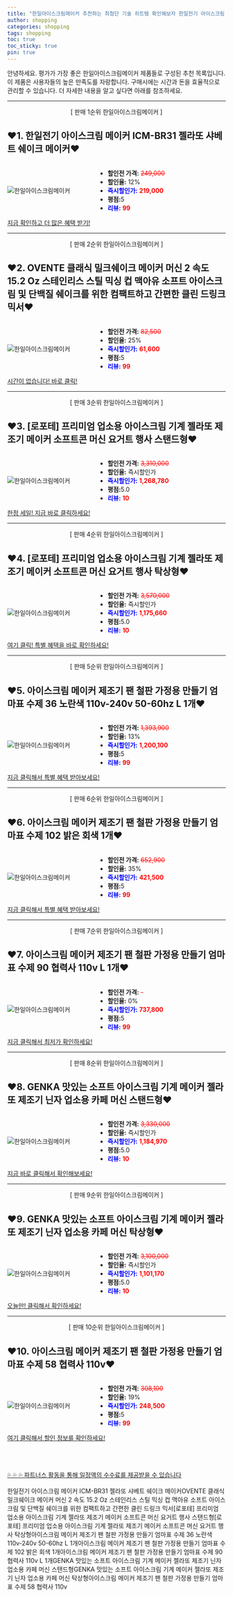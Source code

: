 ```yaml
---
title: "한일아이스크림메이커 추천하는 최첨단 기술 히트템 확인해보자 한일전기 아이스크림 메이커 ICM-BR31 젤라또"
author: shopping
categories: shopping
tags: shopping
toc: true
toc_sticky: true
pin: true
---
```

안녕하세요. 평가가 가장 좋은 한일아이스크림메이커 제품들로 구성된 추천 목록입니다. 이 제품은 사용자들의 높은 만족도를 자랑합니다. 구매시에는 시간과 돈을 효율적으로 관리할 수 있습니다. 더 자세한 내용을 알고 싶다면 아래를 참조하세요.

---
<p class="toplist" style="margin: 0 auto; display: block; width: fit-content;">[ 판매 1순위 한일아이스크림메이커 ]</p>

<h2><strong>❤️1. 한일전기 아이스크림 메이커 ICM-BR31 젤라또 샤베트 쉐이크 메이커❤️</strong></h2>

<div style="display: flex; align-items: center;">
    <div style="flex: 0.4;">
        <img src="https://thumbnail8.coupangcdn.com/thumbnails/remote/230x230ex/image/vendor_inventory/7af0/885a842034a2c97e17019e0f08ad430c155104185942e5d67adc04736010.jpg" alt="한일아이스크림메이커" style="max-width: 100%;">
    </div>
    <div style="flex: 0.6; margin-left: 10px;">
        <ul>
            <li><strong>할인전 가격:</strong> <del style="color: red;">249,000</del></li>
            <li><strong>할인율:</strong> 12%</li>
            <li><span style='color:blue'><strong>즉시할인가:</strong></span> <span style='color:red'><strong>219,000</strong></span></li>
            <li><strong>평점:</strong>5</li>
            <li><span style='color:blue'><strong>리뷰:</strong></span> <span style='color:red'><strong>99</strong></span></li>
        </ul>
    </div>
</div>
<div class="center">
    <a href="https://selin100587001.github.io?lptag=AF9450613&subid=githubio&pageKey=8186174216&traceid=V0-153&itemId=23411320107&vendorItemId=90438406306" class="myButton">
        지금 확인하고 더 많은 혜택 받기!
    </a>
</div>


---
<p class="toplist" style="margin: 0 auto; display: block; width: fit-content;">[ 판매 2순위 한일아이스크림메이커 ]</p>

<h2><strong>❤️2. OVENTE 클래식 밀크쉐이크 메이커 머신 2 속도 15.2 Oz 스테인리스 스틸 믹싱 컵 맥아유 소프트 아이스크림 및 단백질 쉐이크를 위한 컴팩트하고 간편한 클린 드링크 믹서❤️</strong></h2>

<div style="display: flex; align-items: center;">
    <div style="flex: 0.4;">
        <img src="https://thumbnail9.coupangcdn.com/thumbnails/remote/230x230ex/image/vendor_inventory/f82e/d938fecd0e9679ce1f62fa5c8e903f9e437a917e170a5db2ac88f0fb2daf.jpg" alt="한일아이스크림메이커" style="max-width: 100%;">
    </div>
    <div style="flex: 0.6; margin-left: 10px;">
        <ul>
            <li><strong>할인전 가격:</strong> <del style="color: red;">82,500</del></li>
            <li><strong>할인율:</strong> 25%</li>
            <li><span style='color:blue'><strong>즉시할인가:</strong></span> <span style='color:red'><strong>61,600</strong></span></li>
            <li><strong>평점:</strong>5</li>
            <li><span style='color:blue'><strong>리뷰:</strong></span> <span style='color:red'><strong>99</strong></span></li>
        </ul>
    </div>
</div>
<div class="center">
    <a href="https://selin100587001.github.io?lptag=AF9450613&subid=githubio&pageKey=7994844351&traceid=V0-153&itemId=20939723550&vendorItemId=88343236566" class="myButton">
        시간이 없습니다! 바로 클릭!
    </a>
</div>


---
<p class="toplist" style="margin: 0 auto; display: block; width: fit-content;">[ 판매 3순위 한일아이스크림메이커 ]</p>

<h2><strong>❤️3. [로포테] 프리미엄 업소용 아이스크림 기계 젤라또 제조기 메이커 소프트콘 머신 요거트 행사 스탠드형❤️</strong></h2>

<div style="display: flex; align-items: center;">
    <div style="flex: 0.4;">
        <img src="https://thumbnail6.coupangcdn.com/thumbnails/remote/230x230ex/image/vendor_inventory/9237/808b6f3166633cf998e0624deff8b3a5f987b8071e97ae708fc7694461eb.jpg" alt="한일아이스크림메이커" style="max-width: 100%;">
    </div>
    <div style="flex: 0.6; margin-left: 10px;">
        <ul>
            <li><strong>할인전 가격:</strong> <del style="color: red;">3,310,000</del></li>
            <li><strong>할인율:</strong> 즉시할인가</li>
            <li><span style='color:blue'><strong>즉시할인가:</strong></span> <span style='color:red'><strong>1,268,780</strong></span></li>
            <li><strong>평점:</strong>5.0</li>
            <li><span style='color:blue'><strong>리뷰:</strong></span> <span style='color:red'><strong>10</strong></span></li>
        </ul>
    </div>
</div>
<div class="center">
    <a href="https://selin100587001.github.io?lptag=AF9450613&subid=githubio&pageKey=8145041832&traceid=V0-153&itemId=23155829803&vendorItemId=90188642968" class="myButton">
        한정 세일! 지금 바로 클릭하세요!
    </a>
</div>


---
<p class="toplist" style="margin: 0 auto; display: block; width: fit-content;">[ 판매 4순위 한일아이스크림메이커 ]</p>

<h2><strong>❤️4. [로포테] 프리미엄 업소용 아이스크림 기계 젤라또 제조기 메이커 소프트콘 머신 요거트 행사 탁상형❤️</strong></h2>

<div style="display: flex; align-items: center;">
    <div style="flex: 0.4;">
        <img src="https://thumbnail7.coupangcdn.com/thumbnails/remote/230x230ex/image/vendor_inventory/c36c/0f7f94c9dc0609a1f300b852fddbd08ebe0f7c4507fe1d3b6b23553af1bd.jpg" alt="한일아이스크림메이커" style="max-width: 100%;">
    </div>
    <div style="flex: 0.6; margin-left: 10px;">
        <ul>
            <li><strong>할인전 가격:</strong> <del style="color: red;">3,570,000</del></li>
            <li><strong>할인율:</strong> 즉시할인가</li>
            <li><span style='color:blue'><strong>즉시할인가:</strong></span> <span style='color:red'><strong>1,175,660</strong></span></li>
            <li><strong>평점:</strong>5.0</li>
            <li><span style='color:blue'><strong>리뷰:</strong></span> <span style='color:red'><strong>10</strong></span></li>
        </ul>
    </div>
</div>
<div class="center">
    <a href="https://selin100587001.github.io?lptag=AF9450613&subid=githubio&pageKey=8145041832&traceid=V0-153&itemId=23155829804&vendorItemId=90188642976" class="myButton">
        여기 클릭! 특별 혜택을 바로 확인하세요!
    </a>
</div>


---
<p class="toplist" style="margin: 0 auto; display: block; width: fit-content;">[ 판매 5순위 한일아이스크림메이커 ]</p>

<h2><strong>❤️5. 아이스크림 메이커 제조기 팬 철판 가정용 만들기 엄마표 수제 36 노란색 110v-240v 50-60hz L 1개❤️</strong></h2>

<div style="display: flex; align-items: center;">
    <div style="flex: 0.4;">
        <img src="https://thumbnail7.coupangcdn.com/thumbnails/remote/230x230ex/image/vendor_inventory/9146/bf1ea16fd3d55b426226722475026aa5cf4cd32e6acb4361e3282edaa8cc.jpeg" alt="한일아이스크림메이커" style="max-width: 100%;">
    </div>
    <div style="flex: 0.6; margin-left: 10px;">
        <ul>
            <li><strong>할인전 가격:</strong> <del style="color: red;">1,393,900</del></li>
            <li><strong>할인율:</strong> 13%</li>
            <li><span style='color:blue'><strong>즉시할인가:</strong></span> <span style='color:red'><strong>1,200,100</strong></span></li>
            <li><strong>평점:</strong>5</li>
            <li><span style='color:blue'><strong>리뷰:</strong></span> <span style='color:red'><strong>99</strong></span></li>
        </ul>
    </div>
</div>
<div class="center">
    <a href="https://selin100587001.github.io?lptag=AF9450613&subid=githubio&pageKey=6363474367&traceid=V0-153&itemId=13444804421&vendorItemId=80951258606" class="myButton">
        지금 클릭해서 특별 혜택 받아보세요!
    </a>
</div>


---
<p class="toplist" style="margin: 0 auto; display: block; width: fit-content;">[ 판매 6순위 한일아이스크림메이커 ]</p>

<h2><strong>❤️6. 아이스크림 메이커 제조기 팬 철판 가정용 만들기 엄마표 수제 102 밝은 회색 1개❤️</strong></h2>

<div style="display: flex; align-items: center;">
    <div style="flex: 0.4;">
        <img src="https://thumbnail9.coupangcdn.com/thumbnails/remote/230x230ex/image/vendor_inventory/2342/f8690138878f984e6d3bbdd331720b960afa2bd40f9521d56e7aeebdc6a3.jpeg" alt="한일아이스크림메이커" style="max-width: 100%;">
    </div>
    <div style="flex: 0.6; margin-left: 10px;">
        <ul>
            <li><strong>할인전 가격:</strong> <del style="color: red;">652,900</del></li>
            <li><strong>할인율:</strong> 35%</li>
            <li><span style='color:blue'><strong>즉시할인가:</strong></span> <span style='color:red'><strong>421,500</strong></span></li>
            <li><strong>평점:</strong>5</li>
            <li><span style='color:blue'><strong>리뷰:</strong></span> <span style='color:red'><strong>99</strong></span></li>
        </ul>
    </div>
</div>
<div class="center">
    <a href="https://selin100587001.github.io?lptag=AF9450613&subid=githubio&pageKey=6403319632&traceid=V0-153&itemId=13699841744&vendorItemId=80951274121" class="myButton">
        지금 클릭해서 특별 혜택 받아보세요!
    </a>
</div>


---
<p class="toplist" style="margin: 0 auto; display: block; width: fit-content;">[ 판매 7순위 한일아이스크림메이커 ]</p>

<h2><strong>❤️7. 아이스크림 메이커 제조기 팬 철판 가정용 만들기 엄마표 수제 90 협력사 110v L 1개❤️</strong></h2>

<div style="display: flex; align-items: center;">
    <div style="flex: 0.4;">
        <img src="https://thumbnail8.coupangcdn.com/thumbnails/remote/230x230ex/image/vendor_inventory/aea2/ac9559a6ed0469c4bd2fea8332942240e3cace843a258e5dd2b526482c6d.jpeg" alt="한일아이스크림메이커" style="max-width: 100%;">
    </div>
    <div style="flex: 0.6; margin-left: 10px;">
        <ul>
            <li><strong>할인전 가격:</strong> <del style="color: red;">-</del></li>
            <li><strong>할인율:</strong> 0%</li>
            <li><span style='color:blue'><strong>즉시할인가:</strong></span> <span style='color:red'><strong>737,800</strong></span></li>
            <li><strong>평점:</strong>5</li>
            <li><span style='color:blue'><strong>리뷰:</strong></span> <span style='color:red'><strong>99</strong></span></li>
        </ul>
    </div>
</div>
<div class="center">
    <a href="https://selin100587001.github.io?lptag=AF9450613&subid=githubio&pageKey=6403318843&traceid=V0-153&itemId=13699837300&vendorItemId=80951269131" class="myButton">
        지금 클릭해서 최저가 확인하세요!
    </a>
</div>


---
<p class="toplist" style="margin: 0 auto; display: block; width: fit-content;">[ 판매 8순위 한일아이스크림메이커 ]</p>

<h2><strong>❤️8. GENKA 맛있는 소프트 아이스크림 기계 메이커 젤라또 제조기 닌자 업소용 카페 머신 스탠드형❤️</strong></h2>

<div style="display: flex; align-items: center;">
    <div style="flex: 0.4;">
        <img src="https://thumbnail8.coupangcdn.com/thumbnails/remote/230x230ex/image/vendor_inventory/5b0d/35493d14a1b6d90da1ee0bd2d5a6e17f94face92225be963203722a99884.jpg" alt="한일아이스크림메이커" style="max-width: 100%;">
    </div>
    <div style="flex: 0.6; margin-left: 10px;">
        <ul>
            <li><strong>할인전 가격:</strong> <del style="color: red;">3,330,000</del></li>
            <li><strong>할인율:</strong> 즉시할인가</li>
            <li><span style='color:blue'><strong>즉시할인가:</strong></span> <span style='color:red'><strong>1,184,970</strong></span></li>
            <li><strong>평점:</strong>5.0</li>
            <li><span style='color:blue'><strong>리뷰:</strong></span> <span style='color:red'><strong>10</strong></span></li>
        </ul>
    </div>
</div>
<div class="center">
    <a href="https://selin100587001.github.io?lptag=AF9450613&subid=githubio&pageKey=8145028210&traceid=V0-153&itemId=23155772779&vendorItemId=90188586574" class="myButton">
        지금 바로 클릭해서 확인해보세요!
    </a>
</div>


---
<p class="toplist" style="margin: 0 auto; display: block; width: fit-content;">[ 판매 9순위 한일아이스크림메이커 ]</p>

<h2><strong>❤️9. GENKA 맛있는 소프트 아이스크림 기계 메이커 젤라또 제조기 닌자 업소용 카페 머신 탁상형❤️</strong></h2>

<div style="display: flex; align-items: center;">
    <div style="flex: 0.4;">
        <img src="https://thumbnail6.coupangcdn.com/thumbnails/remote/230x230ex/image/vendor_inventory/8293/3a3d2560700f250fb73b65b747369ac14fd6a4dc9231fd4347ff5e9324c8.jpg" alt="한일아이스크림메이커" style="max-width: 100%;">
    </div>
    <div style="flex: 0.6; margin-left: 10px;">
        <ul>
            <li><strong>할인전 가격:</strong> <del style="color: red;">3,100,000</del></li>
            <li><strong>할인율:</strong> 즉시할인가</li>
            <li><span style='color:blue'><strong>즉시할인가:</strong></span> <span style='color:red'><strong>1,101,170</strong></span></li>
            <li><strong>평점:</strong>5.0</li>
            <li><span style='color:blue'><strong>리뷰:</strong></span> <span style='color:red'><strong>10</strong></span></li>
        </ul>
    </div>
</div>
<div class="center">
    <a href="https://selin100587001.github.io?lptag=AF9450613&subid=githubio&pageKey=8145028210&traceid=V0-153&itemId=23155772776&vendorItemId=90188586568" class="myButton">
        오늘만! 클릭해서 확인하세요!
    </a>
</div>


---
<p class="toplist" style="margin: 0 auto; display: block; width: fit-content;">[ 판매 10순위 한일아이스크림메이커 ]</p>

<h2><strong>❤️10. 아이스크림 메이커 제조기 팬 철판 가정용 만들기 엄마표 수제 58 협력사 110v❤️</strong></h2>

<div style="display: flex; align-items: center;">
    <div style="flex: 0.4;">
        <img src="https://thumbnail6.coupangcdn.com/thumbnails/remote/230x230ex/image/vendor_inventory/ec9f/1ed39edcbe159f866f9e7d21a2313f0cfed9cc10f25bb1a81976f3e9fdc4.jpeg" alt="한일아이스크림메이커" style="max-width: 100%;">
    </div>
    <div style="flex: 0.6; margin-left: 10px;">
        <ul>
            <li><strong>할인전 가격:</strong> <del style="color: red;">308,100</del></li>
            <li><strong>할인율:</strong> 19%</li>
            <li><span style='color:blue'><strong>즉시할인가:</strong></span> <span style='color:red'><strong>248,500</strong></span></li>
            <li><strong>평점:</strong>5</li>
            <li><span style='color:blue'><strong>리뷰:</strong></span> <span style='color:red'><strong>99</strong></span></li>
        </ul>
    </div>
</div>
<div class="center">
    <a href="https://selin100587001.github.io?lptag=AF9450613&subid=githubio&pageKey=6403317648&traceid=V0-153&itemId=13699830682&vendorItemId=80951262762" class="myButton">
        여기 클릭해서 할인 정보를 확인하세요!
    </a>
</div>

<br><br><br>[💦 💦 💦 파트너스 활동을 통해 일정액의 수수료를 제공받을 수 있습니다](https://link.coupang.com/a/bcpT2c)<br><br>한일전기 아이스크림 메이커 ICM-BR31 젤라또 샤베트 쉐이크 메이커OVENTE 클래식 밀크쉐이크 메이커 머신 2 속도 15.2 Oz 스테인리스 스틸 믹싱 컵 맥아유 소프트 아이스크림 및 단백질 쉐이크를 위한 컴팩트하고 간편한 클린 드링크 믹서[로포테] 프리미엄 업소용 아이스크림 기계 젤라또 제조기 메이커 소프트콘 머신 요거트 행사 스탠드형[로포테] 프리미엄 업소용 아이스크림 기계 젤라또 제조기 메이커 소프트콘 머신 요거트 행사 탁상형아이스크림 메이커 제조기 팬 철판 가정용 만들기 엄마표 수제 36 노란색 110v-240v 50-60hz L 1개아이스크림 메이커 제조기 팬 철판 가정용 만들기 엄마표 수제 102 밝은 회색 1개아이스크림 메이커 제조기 팬 철판 가정용 만들기 엄마표 수제 90 협력사 110v L 1개GENKA 맛있는 소프트 아이스크림 기계 메이커 젤라또 제조기 닌자 업소용 카페 머신 스탠드형GENKA 맛있는 소프트 아이스크림 기계 메이커 젤라또 제조기 닌자 업소용 카페 머신 탁상형아이스크림 메이커 제조기 팬 철판 가정용 만들기 엄마표 수제 58 협력사 110v
